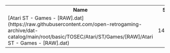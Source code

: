 <table>
<tr><th>Name</th><th>Size</th></tr>
<tr><td>[Atari ST - Games - [RAW].dat](https://raw.githubusercontent.com/open-retrogaming-archive/dat-catalog/main/root/basic/TOSEC/Atari/ST/Games/[RAW]/Atari ST - Games - [RAW].dat)</td><td>149165</td></tr>
</table>
